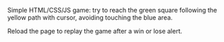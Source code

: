 Simple HTML/CSS/JS game: try to reach the green square following the yellow path with cursor, avoiding touching the blue area.

Reload the page to replay the game after a win or lose alert.
